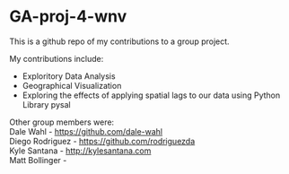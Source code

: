 # GA-proj-4-wnv
This is a github repo of my contributions to a group project.

My contributions include:
- Exploritory Data Analysis
- Geographical Visualization
- Exploring the effects of applying spatial lags to our data using Python Library pysal

Other group members were:<br>
Dale Wahl - https://github.com/dale-wahl<br>
Diego Rodriguez - https://github.com/rodriguezda<br>
Kyle Santana - http://kylesantana.com<br>
Matt Bollinger - 
